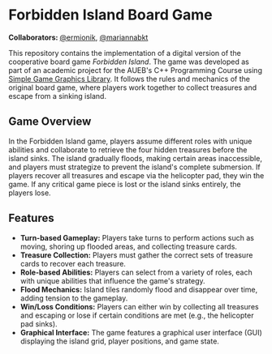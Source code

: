 # Forbidden Island Board Game

<b>Collaborators: </b> [@ermionik](https://github.com/ermionik), [@mariannabkt](https://github.com/mariannabkt)

This repository contains the implementation of a digital version of the cooperative board game *Forbidden Island*. The game was developed as part of an academic project for the AUEB's C++ Programming Course using [Simple Game Graphics Library](https://github.com/cgaueb/sgg). It follows the rules and mechanics of the original board game, where players work together to collect treasures and escape from a sinking island.

## Game Overview

In the Forbidden Island game, players assume different roles with unique abilities and collaborate to retrieve the four hidden treasures before the island sinks. The island gradually floods, making certain areas inaccessible, and players must strategize to prevent the island's complete submersion. If players recover all treasures and escape via the helicopter pad, they win the game. If any critical game piece is lost or the island sinks entirely, the players lose.

## Features

- **Turn-based Gameplay:** Players take turns to perform actions such as moving, shoring up flooded areas, and collecting treasure cards.
- **Treasure Collection:** Players must gather the correct sets of treasure cards to recover each treasure.
- **Role-based Abilities:** Players can select from a variety of roles, each with unique abilities that influence the game's strategy.
- **Flood Mechanics:** Island tiles randomly flood and disappear over time, adding tension to the gameplay.
- **Win/Loss Conditions:** Players can either win by collecting all treasures and escaping or lose if certain conditions are met (e.g., the helicopter pad sinks).
- **Graphical Interface:** The game features a graphical user interface (GUI) displaying the island grid, player positions, and game state.
